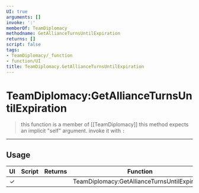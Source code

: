 ```yaml
---
UI: true
arguments: []
invoke: ':'
memberOf: TeamDiplomacy
methodname: GetAllianceTurnsUntilExpiration
returns: []
script: false
tags:
- TeamDiplomacy/_function
- function/UI
title: TeamDiplomacy.GetAllianceTurnsUntilExpiration
---
```

# TeamDiplomacy:GetAllianceTurnsUntilExpiration
> this function is a member of [[TeamDiplomacy]]
> this method expects an implicit "self" argument. invoke it with `:`
-----
## Usage
|  UI | Script | Returns | Function | Arguments |
|:---:|:------:|-------:|:--------:|:---------|
|✓| ||TeamDiplomacy:GetAllianceTurnsUntilExpiration||
